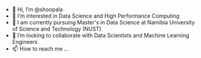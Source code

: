 - 👋 Hi, I’m @shoopala
- 👀 I’m interested in Data Science and High Performance Computing
- 🌱 I am currently pursuing Master's in Data Science  at Namibia University of Science and Technology (NUST)
- 💞️ I’m looking to collaborate with Data Scientists and Machine Learning Engineers
- 📫 How to reach me ...

<!---
shoopala/shoopala is a ✨ special ✨ repository because its `README.md` (this file) appears on your GitHub profile.
You can click the Preview link to take a look at your changes.
--->

